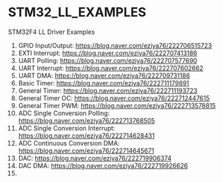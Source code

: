 # STM32_LL_EXAMPLES
STM32F4 LL Driver Examples

1. GPIO Input/Output: https://blog.naver.com/eziya76/222706515723
2. EXTI Interrupt: https://blog.naver.com/eziya76/222707413186
3. UART Polling: https://blog.naver.com/eziya76/222707577690
4. UART Interrupt: https://blog.naver.com/eziya76/222707602662
5. UART DMA: https://blog.naver.com/eziya76/222709731186
6. Basic Timer: https://blog.naver.com/eziya76/222711179891
7. General Timer: https://blog.naver.com/eziya76/222711193723 
8. General Timer OC: https://blog.naver.com/eziya76/222712447615
9. General Timer PWM: https://blog.naver.com/eziya76/222713578815
10. ADC Single Conversion Polling: https://blog.naver.com/eziya76/222713768505
11. ADC Single Conversion Interrupt: https://blog.naver.com/eziya76/222714628431
12. ADC Continuous Conversion DMA: https://blog.naver.com/eziya76/222714645671
13. DAC: https://blog.naver.com/eziya76/222719906374
14. DAC DMA: https://blog.naver.com/eziya76/222719926626
15. 
